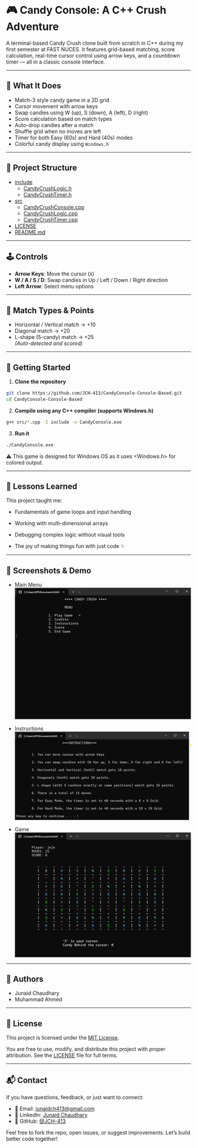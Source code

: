 # 🎮 Candy Console: A C++ Crush Adventure

A terminal-based Candy Crush clone built from scratch in C++ during my first semester at FAST NUCES. It features grid-based matching, score calculation, real-time cursor control using arrow keys, and a countdown timer — all in a classic console interface.

---

## 🧠 What It Does

- Match-3 style candy game in a 2D grid
- Cursor movement with arrow keys
- Swap candies using W (up), S (down), A (left), D (right)
- Score calculation based on match types
- Auto-drop candies after a match
- Shuffle grid when no moves are left
- Timer for both Easy (60s) and Hard (40s) modes
- Colorful candy display using `Windows.h`

---

## 🧱 Project Structure

* [include](./include)
  * [CandyCrushLogic.h](./include/CandyCrushLogic.h)
  * [CandyCrushTimer.h](./include/CandyCrushTimer.h)
* [src](./src)
  * [CandyCrushConsole.cpp](./src/CandyCrushConsole.cpp)
  * [CandyCrushLogic.cpp](./src/CandyCrushLogic.cpp)
  * [CandyCrushTimer.cpp](./src/CandyCrushTimer.cpp)
* [LICENSE](./LICENSE)
* [README.md](./README.md)


---

## 🕹️ Controls

- **Arrow Keys**: Move the cursor (`X`)
- **W / A / S / D**: Swap candies in Up / Left / Down / Right direction
- **Left Arrow**: Select menu options

---

## 🍬 Match Types & Points

- Horizontal / Vertical match → +10
- Diagonal match → +20
- L-shape (5-candy) match → +25  
*(Auto-detected and scored)*

---

## 🏁 Getting Started

1. **Clone the repository**

```bash
git clone https://github.com/JCH-413/CandyConsole-Console-Based.git
cd CandyConsole-Console-Based
```

2. **Compile using any C++ compiler (supports Windows.h)**

```bash
g++ src/*.cpp -I include -o CandyConsole.exe
```

3. **Run it**

```bash
./CandyConsole.exe
```

⚠️ This game is designed for Windows OS as it uses <Windows.h> for colored output.

---


## 🧠 Lessons Learned
This project taught me:

- Fundamentals of game loops and input handling

- Working with multi-dimensional arrays

- Debugging complex logic without visual tools

- The joy of making things fun with just code ✨

---

## 📸 Screenshots & Demo
- Main Menu
![main-menu](image-1.png)

- Instructions
![instructions](image-2.png)

- Game
![main-game](image-3.png)
---

## 🙌 Authors
- Junaid Chaudhary
- Muhammad Ahmed

---

## 📄 License

This project is licensed under the [MIT License](./LICENSE).

You are free to use, modify, and distribute this project with proper attribution. See the [LICENSE](./LICENSE) file for full terms.

---

## 📬 Contact

If you have questions, feedback, or just want to connect:

- 📧 Email: junaidch413@gmail.com  
- 💼 LinkedIn: [Junaid Chaudhary](https://www.linkedin.com/in/jch413/)
- 🌱 GitHub: [@JCH-413](https://github.com/JCH-413)

Feel free to fork the repo, open issues, or suggest improvements. Let’s build better code together!

